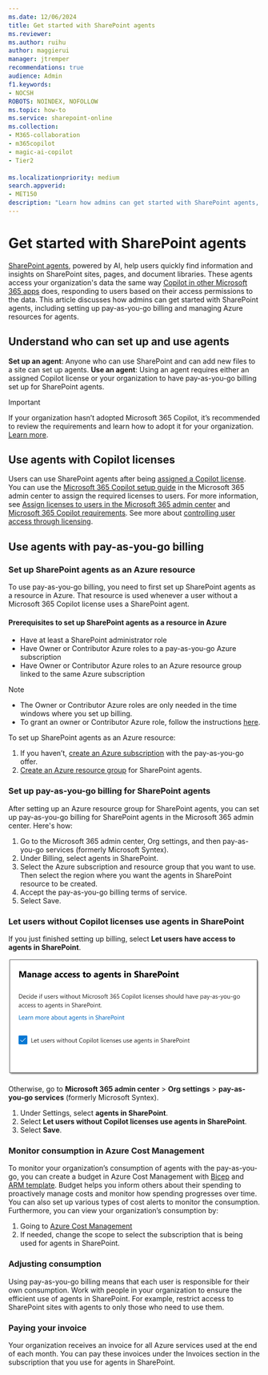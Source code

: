 ```yaml
---
ms.date: 12/06/2024
title: Get started with SharePoint agents
ms.reviewer:
ms.author: ruihu
author: maggierui
manager: jtremper
recommendations: true
audience: Admin
f1.keywords:
- NOCSH
ROBOTS: NOINDEX, NOFOLLOW
ms.topic: how-to
ms.service: sharepoint-online
ms.collection: 
- M365-collaboration
- m365copilot
- magic-ai-copilot
- Tier2

ms.localizationpriority: medium
search.appverid:
- MET150
description: "Learn how admins can get started with SharePoint agents, including setting up pay-as-you-go billing and managing Azure resources for agents. "
---
```


# Get started with SharePoint agents

[SharePoint agents](https://support.microsoft.com/office/get-started-with-agents-in-sharepoint-69e2faf9-2c1e-4baa-8305-23e625021bcf), powered by AI, help users quickly find information and insights on SharePoint sites, pages, and document libraries. These agents access your organization's data the same way [Copilot in other Microsoft 365 apps](/sharepoint/sharepoint-copilot-best-practices#copilot-and-sharepoint) does, responding to users based on their access permissions to the data. This article discusses how admins can get started with SharePoint agents, including setting up pay-as-you-go billing and managing Azure resources for agents.

## Understand who can set up and use agents

**Set up an agent**: Anyone who can use SharePoint and can add new files to a site can set up agents.
**Use an agent**: Using an agent requires either an assigned Copilot license or your organization to have pay-as-you-go billing set up for SharePoint agents.

> [!IMPORTANT]
> If your organization hasn’t adopted Microsoft 365 Copilot, it’s recommended to review the requirements and learn how to adopt it for your organization. [Learn more](/copilot/microsoft-365/microsoft-365-copilot-overview).  

## Use agents with Copilot licenses

Users can use SharePoint agents after being [assigned a Copilot license](/copilot/microsoft-365/microsoft-365-copilot-enable-users#assign-licenses). You can use the [Microsoft 365 Copilot setup guide](https://admin.microsoft.com/Adminportal/Home?Q=learndocs#/modernonboarding/microsoft365copilotsetupguide) in the Microsoft 365 admin center to assign the required licenses to users. For more information, see [Assign licenses to users in the Microsoft 365 admin center](/microsoft-365/admin/manage/assign-licenses-to-users) and [Microsoft 365 Copilot requirements](/copilot/microsoft-365/microsoft-365-copilot-requirements). See more about [controlling user access through licensing](/sharepoint/manage-access-agents-in-sharepoint#control-user-access-through-licensing).

## Use agents with pay-as-you-go billing

### Set up SharePoint agents as an Azure resource

To use pay-as-you-go billing, you need to first set up SharePoint agents  as a resource in Azure. That resource is used whenever a user without a Microsoft 365 Copilot license uses a SharePoint agent.

#### Prerequisites to set up SharePoint agents as a resource in Azure

- Have at least a SharePoint administrator role
- Have Owner or Contributor Azure roles to a pay-as-you-go Azure subscription
- Have Owner or Contributor Azure roles to an Azure resource group linked to the same Azure subscription

> [!NOTE]
> - The Owner or Contributor Azure roles are only needed in the time windows where you set up billing.
> -	To grant an owner or Contributor Azure role, follow the instructions [here](/azure/role-based-access-control/role-assignments-portal). 


To set up SharePoint agents as an Azure resource:

1. If you haven’t, [create an Azure subscription](https://azure.microsoft.com/pricing/offers/ms-azr-0003p/) with the pay-as-you-go offer. 
1. [Create an Azure resource group](/azure/azure-resource-manager/management/manage-resource-groups-portal#create-resource-groups) for SharePoint agents.

### Set up pay-as-you-go billing for SharePoint agents

After setting up an Azure resource group for SharePoint agents, you can set up pay-as-you-go billing for SharePoint agents in the Microsoft 365 admin center. Here's how:

1. Go to the Microsoft 365 admin center, Org settings, and then pay-as-you-go services (formerly Microsoft Syntex).
1. Under Billing, select agents in SharePoint.
1. Select the Azure subscription and resource group that you want to use. Then select the region where you want the agents in SharePoint resource to be created.
1. Accept the pay-as-you-go billing terms of service.
1. Select Save.

### Let users without Copilot licenses use agents in SharePoint

If you just finished setting up billing, select **Let users have access to agents in SharePoint**.

![Screenshot of selecting "Let users have access to agents in SharePoint."](media/agents-sharepoint/let-users-use-agents.png)

Otherwise, go to **Microsoft 365 admin center** > **Org settings** > **pay-as-you-go services** (formerly Microsoft Syntex).

1.	Under Settings, select **agents in SharePoint**.
1.	Select **Let users without Copilot licenses use agents in SharePoint**.
1.	Select **Save**.

### Monitor consumption in Azure Cost Management

To monitor your organization’s consumption of agents with the pay-as-you-go, you can create a budget in Azure Cost Management with [Bicep](/azure/cost-management-billing/costs/quick-create-budget-bicep) and [ARM template](/azure/cost-management-billing/costs/quick-create-budget-template). Budget helps you inform others about their spending to proactively manage costs and monitor how spending progresses over time. You can also set up various types of cost alerts to monitor the consumption. 
Furthermore, you can view your organization’s consumption by:

1.	Going to [Azure Cost Management](https://portal.azure.com/#view/Microsoft_Azure_CostManagement/Menu/~/overview/openedBy/AzurePortal)
1.	If needed, change the scope to select the subscription that is being used for agents in SharePoint.

### Adjusting consumption

Using pay-as-you-go billing means that each user is responsible for their own consumption. Work with people in your organization to ensure the efficient use of agents in SharePoint. For example, restrict access to SharePoint sites with agents to only those who need to use them.

### Paying your invoice

Your organization receives an invoice for all Azure services used at the end of each month. You can pay these invoices under the Invoices section in the subscription that you use for agents in SharePoint.



